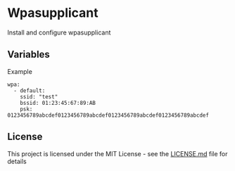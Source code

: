 # Wpasupplicant

Install and configure wpasupplicant

## Variables

Example

```
wpa:
  - default:
    ssid: "test"
    bssid: 01:23:45:67:89:AB
    psk: 0123456789abcdef0123456789abcdef0123456789abcdef0123456789abcdef
```

## License

This project is licensed under the MIT License - see the [LICENSE.md](LICENSE.md) file for details

